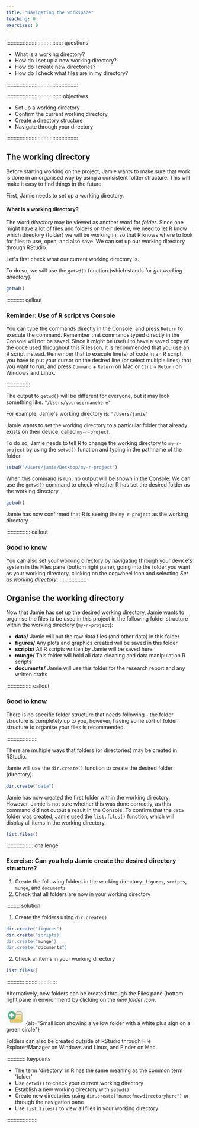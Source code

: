 ```yaml
---
title: "Navigating the workspace"
teaching: 0
exercises: 0
---
```


:::::::::::::::::::::::::::::::::::::: questions 

- What is a working directory?
- How do I set up a new working directory?
- How do I create new directories?
- How do I check what files are in my directory?

::::::::::::::::::::::::::::::::::::::::::::::::

::::::::::::::::::::::::::::::::::::: objectives

- Set up a working directory
- Confirm the current working directory
- Create a directory structure
- Navigate through your directory

::::::::::::::::::::::::::::::::::::::::::::::::

## The working directory

Before starting working on the project, Jamie wants to make sure that work is done in an organised way by using a consistent folder structure. This will make it easy to find things in the future.

First, Jamie needs to set up a working directory.


#### What is a working directory?
        
The word *directory* may be viewed as another word for *folder*. Since one might have a lot of files and folders on their device, we need to let R know which directory (folder) we will be working in, so that R knows where to look for files to use, open, and also save. We can set up our working directory through RStudio.

Let's first check what our current working directory is. 

To do so, we will use the `getwd()` function (which stands for *get working directory*). 

``` R
getwd()
```

:::::::::::: callout
### Reminder: Use of R script vs Console

You can type the commands directly in the Console, and press `Return` to execute the command. Remember that commands typed directly in the Console will not be saved. Since it might be useful to have a saved copy of the code used throughout this R lesson, it is recommended that you use an R script instead. Remember that to execute line(s) of code in an R script, you have to put your cursor on the desired line (or select multiple lines) that you want to run, and press `Command` + `Return` on Mac or `Ctrl` + `Return` on Windows and Linux.

::::::::::::::::

The output to `getwd()` will be different for everyone, but it may look something like: `"/Users/yourusernamehere"`

For example, Jamie's working directory is: `"/Users/jamie"`

Jamie wants to set the working directory to a particular folder that already exists on their device, called `my-r-project`.

To do so, Jamie needs to tell R to change the working directory to `my-r-project` by using the `setwd()` function and typing in the pathname of the folder. 

``` R
setwd("/Users/jamie/Desktop/my-r-project")
```
     
When this command is run, no output will be shown in the Console. We can use the `getwd()` command to check whether R has set the desired folder as the working directory.

     
``` R
getwd()
```

Jamie has now confirmed that R is seeing the `my-r-project` as the working directory.    

:::::::::::::::: callout
### Good to know

You can also set your working directory by navigating through your device's system in the Files pane (bottom right pane), going into the folder you want as your working directory, clicking on the cogwheel icon and selecting *Set as working directory*.
::::::::::::::::::

        
## Organise the working directory

Now that Jamie has set up the desired working directory, Jamie wants to organise the files to be used in this project in the following folder structure within the working directory (`my-r-project`):

- **data/** Jamie will put the raw data files (and other data) in this folder
- **figures/** Any plots and graphics created will be saved in this folder
- **scripts/** All R scripts written by Jamie will be saved here
- **munge/** This folder will hold all data cleaning and data manipulation R scripts
- **documents/** Jamie will use this folder for the research report and any written drafts

       
::::::::::::::::: callout
### Good to know

There is no specific folder structure that needs following - the folder structure is completely up to you, however, having some sort of folder structure to organise your files is recommended. 

:::::::::::::::::::::

     
There are multiple ways that folders (or directories) may be created in RStudio. 
     
Jamie will use the `dir.create()` function to create the desired folder (directory).

``` R
dir.create("data")
```

Jamie has now created the first folder within the working directory. However, Jamie is not sure whether this was done correctly, as this command did not output a result in the Console. To confirm that the `data` folder was created, Jamie used the `list.files()` function, which will display all items in the working directory.

``` R
list.files()
```


:::::::::::::::::: challenge
### Exercise: Can you help Jamie create the desired directory structure?

1. Create the following folders in the working directory: `figures`, `scripts`, `munge`, and `documents`
2. Check that all folders are now in your working directory

::::::::: solution

1. Create the folders using `dir.create()`

``` R
dir.create("figures")
dir.create("scripts)
dir.create("munge")
dir.create("documents")
```

2. Check all items in your working directory

``` R
list.files()
```

::::::::::::
:::::::::::::::::::::
         

Alternatively, new folders can be created through the Files pane (bottom right pane in environment) by clicking on the *new folder icon*.

![New folder icon](fig/new-folder.png){alt="Small icon showing a yellow folder with a white plus sign on a green circle"}

Folders can also be created outside of RStudio through File Explorer/Manager on Windows and Linux, and Finder on Mac.

::::::::::::: keypoints

- The term 'directory' in R has the same meaning as the common term 'folder' 
- Use `getwd()` to check your current working directory
- Establish a new working directory with `setwd()`
- Create new directories using `dir.create("nameofnewdirectoryhere")` or through the navigation pane
- Use `list.files()` to view all files in your working directory

:::::::::::::::::::::
